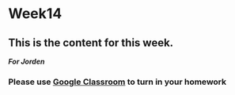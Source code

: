 # Week14

## This is the content for this week.

___For Jorden___

### Please use [Google Classroom](https://classroom.google.com) to turn in your homework